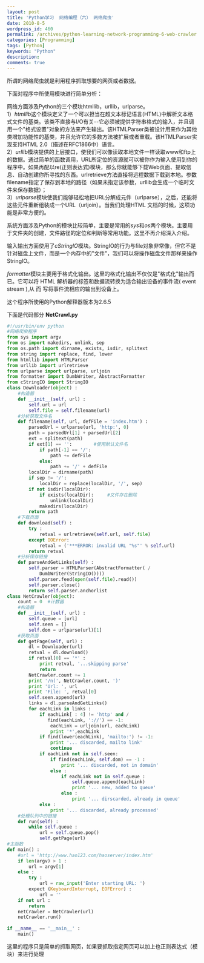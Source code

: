 ```yaml
---
layout: post
title: 'Python学习  网络编程（六） 网络爬虫'
date: 2010-8-5
wordpress_id: 460
permalink: /archives/python-learning-network-programming-6-web-crawler.html
categories: [Programming]
tags: [Python]
keywords: "Python"
description: 
comments: true
---
```

所谓的网络爬虫就是利用程序抓取想要的网页或者数据。

下面对程序中所使用模块进行简单分析：

网络方面涉及Python的三个模块htmllib，urllib，urlparse。   
1）*htmllib*这个模块定义了一个可以担当在超文本标记语言(HTML)中解析文本格式文件的基类。该类不直接与I/O有关--它必须被提供字符串格式的输入，并且调用一个"格式设置"对象的方法来产生输出。该HTMLParser类被设计用来作为其他类增加功能性的基类，并且允许它的多数方法被扩展或者重载。该HTMLParser实现支持HTML 2.0（描述在RFC1866中）语言。   
2）*urllib*模块提供的上层接口，使我们可以像读取本地文件一样读取www和ftp上的数据。通过简单的函数调用，URL所定位的资源就可以被你作为输入使用到你的程序中。如果再配以re(正则表达式)模块，那么你就能够下载Web页面、提取信息、自动创建你所寻找的东西。urlretrieve方法直接将远程数据下载到本地。参数filename指定了保存到本地的路径（如果未指定该参数，urllib会生成一个临时文件来保存数据）；   
3）*urlparse*模块使我们能够轻松地把URL分解成元件（urlparse），之后，还能将这些元件重新组装成一个URL（urljoin）。当我们处理HTML 文档的时候，这项功能是非常方便的。   

系统方面涉及Python的模块比较简单，主要是常用的*sys*和*os*两个模块。主要用于文件夹的创建，文件路径的定位和判断等常用功能。这里不再介绍深入介绍。

输入输出方面使用了*cStringIO*模块。StringIO的行为与file对象非常像，但它不是针对磁盘上文件，而是一个内存中的"文件"，我们可以将操作磁盘文件那样来操作StringIO。

*formatter*模块主要用于格式化输出。这里的格式化输出不仅仅是"格式化"输出而已。它可以将 HTML 解析器的标签和数据流转换为适合输出设备的事件流( event stream ),从 而 写将事件流相应的输出到设备上。

这个程序所使用的Python解释器版本为2.6.5

下面是代码部分
**NetCrawl.py**

``` python 
#!/usr/bin/env python
#网络爬虫程序
from sys import argv
from os import makedirs, unlink, sep
from os.path import dirname, exists, isdir, splitext
from string import replace, find, lower
from htmllib import HTMLParser
from urllib import urlretrieve
from urlparse import urlparse, urljoin
from formatter import DumbWriter, AbstractFormatter
from cStringIO import StringIO
class Downloader(object) :
    #构造器
    def __init__(self, url) :
        self.url = url
        self.file = self.filename(url)
    #分析获取文件名
    def filename(self, url, defFile = 'index.htm') :
        parsedUrl = urlparse(url, 'http:', 0)
        path = parsedUrl[1] + parsedUrl[2]
        ext = splitext(path)
        if ext[1] == '':        #使用默认文件名
            if path[-1] == '/':
                path += defFile
            else:
                path += '/' + defFile
        localDir = dirname(path)
        if sep != '/':
            localDir = replace(localDir, '/', sep)
        if not isdir(localDir):
            if exists(localDir):     #文件存在删除
                unlink(localDir)
            makedirs(localDir)
        return path
    #下载页面
    def download(self) :
        try :
            retval = urlretrieve(self.url, self.file)
        except IOError:
            retval = ('***ERROR: invalid URL "%s"' % self.url)
        return retval
    #分析保存链接
    def parseAndGetLinks(self) :
        self.parser = HTMLParser(AbstractFormatter( /
            DumbWriter(StringIO())))
        self.parser.feed(open(self.file).read())
        self.parser.close()
        return self.parser.anchorlist
class NetCrawler(object):
    count = 0  #计数器
    #构造器
    def __init__(self, url) :
        self.queue = [url]
        self.seen = []
        self.dom = urlparse(url)[1]
    #获取页面
    def getPage(self, url) :
        dl = Downloader(url)
        retval = dl.download()
        if retval[0] == '*' :
            print retval, '...skipping parse'
            return
        NetCrawler.count += 1
        print '/n(', NetCrawler.count, ')'
        print 'Url: ', url
        print 'File: ', retval[0]
        self.seen.append(url)
        links = dl.parseAndGetLinks()
        for eachLink in links :
            if eachLink[ : 4] != 'http' and /
               find(eachLink, '://') == -1:
                eachLink = urljoin(url, eachLink)
                print '*',eachLink
            if find(lower(eachLink), 'mailto:') != -1:
                print '... discarded, mailto link'
                continue
            if eachLink not in self.seen:
                if find(eachLink, self.dom) == -1 :
                    print '... discarded, not in domain'
                else :
                    if eachLink not in self.queue :
                        self.queue.append(eachLink)
                        print '... new, added to queue'
                    else :
                        print '... dirscarded, already in queue'
            else :
                print '... discarded, already processed'
    #处理队列中的链接
    def run(self) :
        while self.queue :
            url = self.queue.pop()
            self.getPage(url)
#主函数
def main() :
    #url = 'http://www.hao123.com/haoserver/index.htm'
    if len(argv) > 1 :
        url = argv[1]
    else :
        try :
            url = raw_input('Enter starting URL: ')
        expect (KeyboardInterrupt, EOFError) :
            url = ''
    if not url :
        return
    netCrawler = NetCrawler(url)
    netCrawler.run()
        
if __name__ == '__main__' :
    main()
```


这里的程序只是简单的抓取网页，如果要抓取指定网页可以加上也正则表达式（模块）来进行处理



